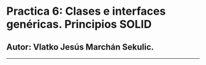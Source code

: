 # Practica 6: Clases e interfaces genéricas. Principios SOLID
## Autor: Vlatko Jesús Marchán Sekulic.

---

